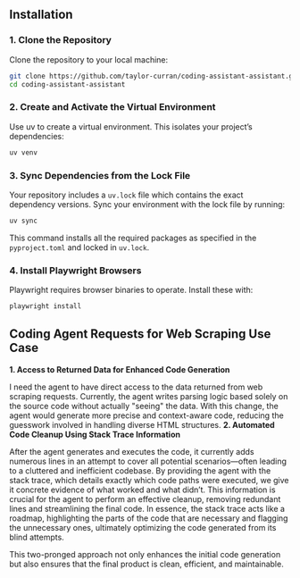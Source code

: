 ## Installation 


### 1. Clone the Repository 


Clone the repository to your local machine:



```bash
git clone https://github.com/taylor-curran/coding-assistant-assistant.git
cd coding-assistant-assistant
```


### 2. Create and Activate the Virtual Environment 


Use uv to create a virtual environment. This isolates your project’s dependencies:



```bash
uv venv
```


### 3. Sync Dependencies from the Lock File 

Your repository includes a `uv.lock` file which contains the exact dependency versions. Sync your environment with the lock file by running:


```bash
uv sync
```

This command installs all the required packages as specified in the `pyproject.toml` and locked in `uv.lock`.

### 4. Install Playwright Browsers 


Playwright requires browser binaries to operate. Install these with:



```bash
playwright install
```

## Coding Agent Requests for Web Scraping Use Case 

**1. Access to Returned Data for Enhanced Code Generation** 

I need the agent to have direct access to the data returned from web scraping requests. Currently, the agent writes parsing logic based solely on the source code without actually "seeing" the data. With this change, the agent would generate more precise and context-aware code, reducing the guesswork involved in handling diverse HTML structures.
**2. Automated Code Cleanup Using Stack Trace Information** 

After the agent generates and executes the code, it currently adds numerous lines in an attempt to cover all potential scenarios—often leading to a cluttered and inefficient codebase. By providing the agent with the stack trace, which details exactly which code paths were executed, we give it concrete evidence of what worked and what didn’t. This information is crucial for the agent to perform an effective cleanup, removing redundant lines and streamlining the final code. In essence, the stack trace acts like a roadmap, highlighting the parts of the code that are necessary and flagging the unnecessary ones, ultimately optimizing the code generated from its blind attempts.

This two-pronged approach not only enhances the initial code generation but also ensures that the final product is clean, efficient, and maintainable.
